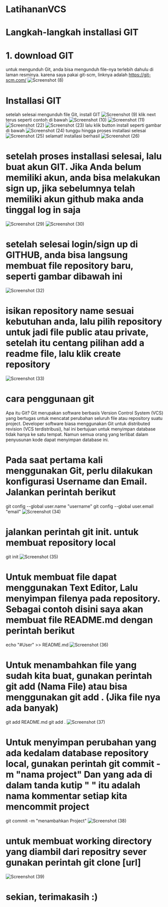 # LatihananVCS
# Langkah-langkah installasi GIT
# 1. download GIT 
untuk mengunduh Git, anda bisa mengunduh file-nya terlebih dahulu di laman resminya. karena saya pakai git-scm, linknya adalah https://git-scm.com/
![Screenshot (8)](https://user-images.githubusercontent.com/90132092/137739117-c6720d3b-0c23-4c10-96d8-7001739931a5.png)
# Installasi GIT
setelah selesai mengunduh file Git, install GIT
![Screenshot (9)](https://user-images.githubusercontent.com/90132092/137740336-f5ef00d6-7231-4fd3-a7fe-4ae7b41136a8.png)
klik next terus seperti contoh di bawah
![Screenshot (10)](https://user-images.githubusercontent.com/90132092/137740725-cfed336c-c09a-4c87-a378-86d8ee527991.png)
![Screenshot (11)](https://user-images.githubusercontent.com/90132092/137740757-ea18efd3-8f9c-4e68-b00b-47a80e6cfaf3.png)
![Screenshot (22)](https://user-images.githubusercontent.com/90132092/137741020-be6a7de0-1064-4280-a86a-3be1ed35c33a.png)
![Screenshot (23)](https://user-images.githubusercontent.com/90132092/137741062-69b7d583-f52f-46dd-aebb-991e68c7bf81.png)
lalu klik button install seperti gambar di bawah
![Screenshot (24)](https://user-images.githubusercontent.com/90132092/137741950-56cf05d2-f088-4c3a-8e72-b92ce147c7d9.png)
tunggu hingga proses installasi selesai
![Screenshot (25)](https://user-images.githubusercontent.com/90132092/137742225-71e2c62a-1353-44d3-b84e-39c255387b78.png)
selamat! installasi berhasil
![Screenshot (26)](https://user-images.githubusercontent.com/90132092/137742835-dd5dddd6-b1ec-4e78-addc-de5f55933d8b.png)
# setelah proses installasi selesai, lalu buat akun GIT. Jika Anda belum memiliki akun, anda bisa melakukan sign up, jika sebelumnya telah memiliki akun github maka anda tinggal log in saja 
![Screenshot (29)](https://user-images.githubusercontent.com/90132092/137742879-541b8be5-8ada-4775-860b-9ad32d38c978.png)
![Screenshot (30)](https://user-images.githubusercontent.com/90132092/137743699-6d62f845-5353-45a5-b807-c1abb6c31812.png)
# setelah selesai login/sign up di GITHUB, anda bisa langsung membuat file repository baru, seperti gambar dibawah ini
![Screenshot (32)](https://user-images.githubusercontent.com/90132092/137742961-fd7e5278-d3b8-4b93-a308-fb000004f74b.png)
# isikan repository name sesuai kebutuhan anda, lalu pilih repository untuk jadi file public atau private, setelah itu centang pilihan add a readme file, lalu klik create repository
![Screenshot (33)](https://user-images.githubusercontent.com/90132092/137743000-400a0a83-3216-4f20-8219-2e4861c6b827.png)
# cara penggunaan git
Apa itu Git?
Git merupakan software berbasis Version Control System (VCS) yang bertugas untuk mencatat perubahan seluruh file atau repository suatu project. Developer software biasa menggunakan Git untuk distributed revision (VCS terdistribusi), hal ini bertujuan untuk menyimpan database tidak hanya ke satu tempat. Namun semua orang yang terlibat dalam penyusunan kode dapat menyimpan database ini.
# Pada saat pertama kali menggunakan Git, perlu dilakukan konfigurasi Username dan Email. Jalankan perintah berikut
git config --global user.name "username"
git config --global user.email "email"
![Screenshot (34)](https://user-images.githubusercontent.com/90132092/137753993-ebd6e6bf-8b25-4e8c-a239-8ea1313fe532.png)
# jalankan perintah git init. untuk membuat repository local
git init
![Screenshot (35)](https://user-images.githubusercontent.com/90132092/137754034-95456c46-f947-488d-b99a-57a75e7d3c44.png)
# Untuk membuat file dapat menggunakan Text Editor, Lalu menyimpan filenya pada repository. Sebagai contoh disini saya akan membuat file README.md dengan perintah berikut
echo "#User" >> README.md
![Screenshot (36)](https://user-images.githubusercontent.com/90132092/137754105-7e659ec7-084c-443a-8479-8b7bb9cb70f3.png)
# Untuk menambahkan file yang sudah kita buat, gunakan perintah git add (Nama File) atau bisa menggunakan git add . (Jika file nya ada banyak)
git add README.md
git add .
![Screenshot (37)](https://user-images.githubusercontent.com/90132092/137754129-b9bfc05f-0cf2-41d6-846c-599cc98d84f5.png)
# Untuk menyimpan perubahan yang ada kedalam database repository local, gunakan perintah git commit -m "nama project" Dan yang ada di dalam tanda kutip " " itu adalah nama kommentar setiap kita mencommit project
git commit -m "menambahkan Project"
![Screenshot (38)](https://user-images.githubusercontent.com/90132092/137754163-632c4388-fe1d-4a28-82ea-4326965b939c.png)
# untuk membuat working directory yang diambil dari repositry sever gunakan perintah git clone [url]
![Screenshot (39)](https://user-images.githubusercontent.com/90132092/137754186-2071a0b7-d323-4cd8-bb00-7b1375e162c2.png)
# sekian, terimakasih :)
